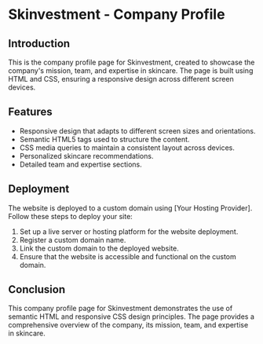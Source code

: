 # Skinvestment - Company Profile

## Introduction

This is the company profile page for Skinvestment, created to showcase the company's mission, team, and expertise in skincare. The page is built using HTML and CSS, ensuring a responsive design across different screen devices.

## Features

- Responsive design that adapts to different screen sizes and orientations.
- Semantic HTML5 tags used to structure the content.
- CSS media queries to maintain a consistent layout across devices.
- Personalized skincare recommendations.
- Detailed team and expertise sections.

## Deployment

The website is deployed to a custom domain using [Your Hosting Provider]. Follow these steps to deploy your site:

1. Set up a live server or hosting platform for the website deployment.
2. Register a custom domain name.
3. Link the custom domain to the deployed website.
4. Ensure that the website is accessible and functional on the custom domain.

## Conclusion

This company profile page for Skinvestment demonstrates the use of semantic HTML and responsive CSS design principles. The page provides a comprehensive overview of the company, its mission, team, and expertise in skincare.



